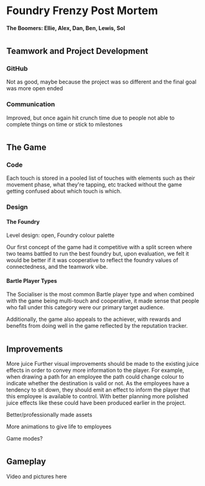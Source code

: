 # Foundry Frenzy Post Mortem

#### The Boomers: Ellie, Alex, Dan, Ben, Lewis, Sol

#
## Teamwork and Project Development

### GitHub

Not as good, maybe because the project was so different and the final goal was more open ended

### Communication

Improved, but once again hit crunch time due to people not able to complete things on time or stick to milestones

#
## The Game

### Code

Each touch is stored in a pooled list of touches with elements such as their movement phase, what they're tapping, etc tracked without the game getting confused about which touch is which.

### Design

#### The Foundry

Level design: open, Foundry colour palette

Our first concept of the game had it competitive with a split screen where two teams battled to run the best foundry but, upon evaluation, we felt it would be better if it was cooperative to reflect the foundry values of connectedness, and the teamwork vibe.

#### Bartle Player Types

The Socialiser is the most common Bartle player type and when combined with the game being multi-touch and cooperative, it made sense that people who fall under this category were our primary target audience.

Additionally, the game also appeals to the achiever, with rewards and benefits from doing well in the game reflected by the reputation tracker.

#
## Improvements

More juice
Further visual improvements should be made to the existing juice effects in order to convey more information to the player. For example, when drawing a path for an employee the path could change colour to indicate whether the destination is valid or not. As the employees have a tendency to sit down, they should emit an effect to inform the player that this employee is available to control. With better planning more polished juice effects like these could have been produced earlier in the project.

Better/professionally made assets

More animations to give life to employees

Game modes?

#
## Gameplay

Video and pictures here
